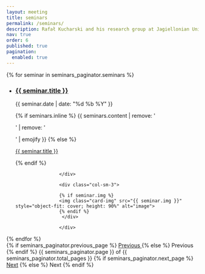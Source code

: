 ```yaml
---
layout: meeting
title: seminars
permalink: /seminars/
description: Rafał Kucharski and his research group at Jagiellonian University from the inside. Stay up to date with the latest achievements, meet researchers we are working with. 
nav: true
order: 6
published: true
pagination:
  enabled: true
---
```




<!-- This loops through the paginated seminars -->
{% for seminar in seminars_paginator.seminars %}
  <ul class="seminar-list"> 
<li>
			<div class="row">
				<div class="col-sm-9">
					<h3> <a class="seminar-title" href="{{ seminar.url }}">{{ seminar.title }}</a> </h3> 
					<p class="author">
    <span class="date">{{ seminar.date | date: "%d %b %Y" }}</span>
  </p>
					{% if seminars.inline %}
            {{ seminars.content | remove: '<p>' | remove: '</p>' | emojify }}
          {% else %}
            
<a class="seminar-title" href="{{ seminar.url }}">{{ seminar.title }}</a>
         
 {% endif %}
					
					</div>
					
					<div class="col-sm-3"> 
					
					{% if seminar.img %}
					<img class="card-img" src="{{ seminar.img }}" style="object-fit: cover; height: 90%" alt="image">
					{% endif %}
					 </div> 
					
					</div> 
		 

</li> 	 
</ul>
{% endfor %}

<!-- Pagination links -->
<div class="Seminars page navigation">
  {% if seminars_paginator.previous_page %}
    <a href="{{ seminars_paginator.previous_page_path }}" class="previous">
      Previous
    </a>
  {% else %}
    <span class="previous page-item disabled">Previous </span>
  {% endif %}
  <span class="page_number ">
   {{ seminars_paginator.page }} of {{ seminars_paginator.total_pages }}
  </span>
  {% if seminars_paginator.next_page %}
    <a href="{{ seminars_paginator.next_page_path }}" class="next">Next</a>
  {% else %}
    <span class="next page-item disabled">Next</span>
  {% endif %}
</div>
